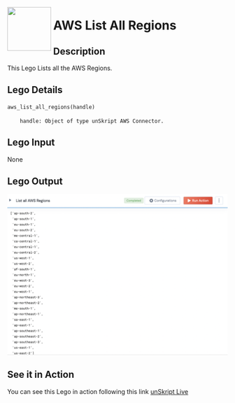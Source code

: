 [<img align="left" src="https://unskript.com/assets/favicon.png" width="100" height="100" style="padding-right: 5px">](https://unskript.com/assets/favicon.png) 
<h1>AWS List All Regions</h1>

## Description
This Lego Lists all the AWS Regions.


## Lego Details

    aws_list_all_regions(handle)

        handle: Object of type unSkript AWS Connector.


## Lego Input
None

## Lego Output
<img src="./1.png">

## See it in Action

You can see this Lego in action following this link [unSkript Live](https://us.app.unskript.io)